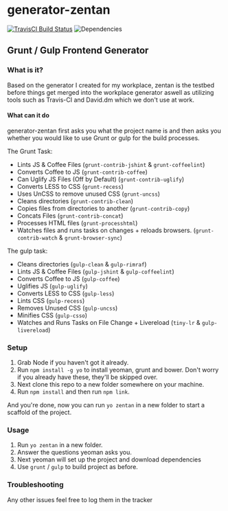 # generator-zentan
[![TravisCI Build Status](https://travis-ci.org/Tomo-san/generator-zentan.svg?branch=master)](https://travis-ci.org/Tomo-san/generator-zentan)
![Dependencies](https://david-dm.org/tomo-san/generator-zentan.png)

## Grunt / Gulp Frontend Generator

### What is it?
Based on the generator I created for my workplace, zentan is the testbed before things get merged into the workplace generator aswell as utilizing tools such as Travis-CI and David.dm which we don't use at work.

#### What can it do

generator-zentan first asks you what the project name is and then asks you whether you would like to use Grunt or gulp for the build processes.

The Grunt Task:
- Lints JS & Coffee Files (`grunt-contrib-jshint` & `grunt-coffeelint`)
- Converts Coffee to JS (`grunt-contrib-coffee`)
- Can Uglify JS Files (Off by Default) (`grunt-contrib-uglify`)
- Converts LESS to CSS (`grunt-recess`)
- Uses UnCSS to remove unused CSS (`grunt-uncss`)
- Cleans directories (`grunt-contrib-clean`)
- Copies files from directories to another (`grunt-contrib-copy`)
- Concats Files (`grunt-contrib-concat`)
- Processes HTML files (`grunt-processhtml`)
- Watches files and runs tasks on changes + reloads browsers. (`grunt-contrib-watch` & `grunt-browser-sync`)

The gulp task:
- Cleans directories (`gulp-clean` & `gulp-rimraf`)
- Lints JS & Coffee Files (`gulp-jshint` & `gulp-coffeelint`)
- Converts Coffee to JS (`gulp-coffee`)
- Uglifies JS (`gulp-uglify`)
- Converts LESS to CSS (`gulp-less`)
- Lints CSS (`gulp-recess`)
- Removes Unused CSS (`gulp-uncss`)
- Minifies CSS (`gulp-csso`)
- Watches and Runs Tasks on File Change + Livereload (`tiny-lr` & `gulp-livereload`)

### Setup

1. Grab Node if you haven't got it already.
2. Run `npm install -g yo` to install yeoman, grunt and bower. Don't worry if you already have these, they'll be skipped over.
3. Next clone this repo to a new folder somewhere on your machine.
4. Run `npm install` and then run `npm link`.

And you're done, now you can run `yo zentan` in a new folder to start a scaffold of the project.

### Usage

1. Run `yo zentan` in a new folder.
2. Answer the questions yeoman asks you.
3. Next yeoman will set up the project and download dependencies
4. Use `grunt` / `gulp` to build project as before.

### Troubleshooting

Any other issues feel free to log them in the tracker
